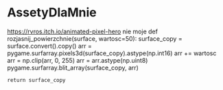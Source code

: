 # AssetyDlaMnie
https://rvros.itch.io/animated-pixel-hero
nie moje
def rozjasnij_powierzchnie(surface, wartosc=50):
    surface_copy = surface.convert().copy()
    arr = pygame.surfarray.pixels3d(surface_copy).astype(np.int16)
    arr += wartosc
    arr = np.clip(arr, 0, 255)
    arr = arr.astype(np.uint8)
    pygame.surfarray.blit_array(surface_copy, arr)

    return surface_copy
